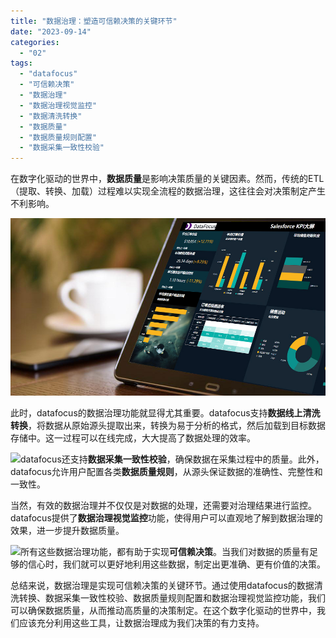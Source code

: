 ```yaml
---
title: "数据治理：塑造可信赖决策的关键环节"
date: "2023-09-14"
categories: 
  - "02"
tags: 
  - "datafocus"
  - "可信赖决策"
  - "数据治理"
  - "数据治理视觉监控"
  - "数据清洗转换"
  - "数据质量"
  - "数据质量规则配置"
  - "数据采集一致性校验"
---
```


在数字化驱动的世界中，**数据质量**是影响决策质量的关键因素。然而，传统的ETL（提取、转换、加载）过程难以实现全流程的数据治理，这往往会对决策制定产生不利影响。

![](images/1661347613-%E5%B0%81%E9%9D%A2-3.jpg)

此时，datafocus的数据治理功能就显得尤其重要。datafocus支持**数据线上清洗转换**，将数据从原始源头提取出来，转换为易于分析的格式，然后加载到目标数据存储中。这一过程可以在线完成，大大提高了数据处理的效率。

![](https://x.chatmindai.net/%E7%AC%AC%E4%BA%8C%E5%BC%A0%E5%9B%BE%E7%89%87%EF%BC%9Adatafocus%E7%9A%84%E6%95%B0%E6%8D%AE%E6%B8%85%E6%B4%97%E8%BD%AC%E6%8D%A2%E7%95%8C%E9%9D%A2)datafocus还支持**数据采集一致性校验**，确保数据在采集过程中的质量。此外，datafocus允许用户配置各类**数据质量规则**，从源头保证数据的准确性、完整性和一致性。

当然，有效的数据治理并不仅仅是对数据的处理，还需要对治理结果进行监控。datafocus提供了**数据治理视觉监控**功能，使得用户可以直观地了解到数据治理的效果，进一步提升数据质量。

![](https://x.chatmindai.net/%E7%AC%AC%E4%B8%89%E5%BC%A0%E5%9B%BE%E7%89%87%EF%BC%9Adatafocus%E7%9A%84%E6%95%B0%E6%8D%AE%E6%B2%BB%E7%90%86%E8%A7%86%E8%A7%89%E7%9B%91%E6%8E%A7%E7%95%8C%E9%9D%A2)所有这些数据治理功能，都有助于实现**可信赖决策**。当我们对数据的质量有足够的信心时，我们就可以更好地利用这些数据，制定出更准确、更有价值的决策。

总结来说，数据治理是实现可信赖决策的关键环节。通过使用datafocus的数据清洗转换、数据采集一致性校验、数据质量规则配置和数据治理视觉监控功能，我们可以确保数据质量，从而推动高质量的决策制定。在这个数字化驱动的世界中，我们应该充分利用这些工具，让数据治理成为我们决策的有力支持。
